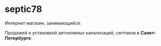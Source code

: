 # septic78
<p>Интернет магазин, занимающийся:</p>
<p>Продажей и установкой автономных канализаций, септиков в <b>Санкт-Петербурге</b>.</p>
